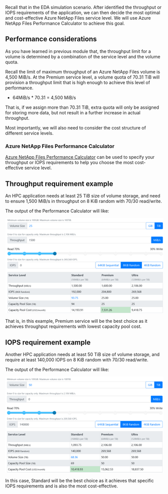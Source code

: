 Recall that in the EDA simulation scenario. After identified the throughput or IOPS requirements of the application, we can then decide the most optimal and cost-effective Azure NetApp Files service level. We will use Azure NetApp Files Performance Calculator to achieve this goal.

## Performance considerations

As you have learned in previous module that, the throughput limit for a volume is determined by a combination of the service level and the volume quota.

Recall the limit of maximum throughput of an Azure NetApp Files volume is 4,500 MiB/s. At the Premium service level, a volume quota of 70.31 TiB will provision a throughput limit that is high enough to achieve this level of performance.

- 64MiB/s * 70.31 = 4,500 MiB/s

That is, if we assign more than 70.31 TiB, extra quota will only be assigned for storing more data, but not result in a further increase in actual throughput.

Most importantly, we will also need to consider the cost structure of different service levels.

### Azure NetApp Files Performance Calculator

[Azure NetApp Files Performance Calculator](https://cloud.netapp.com/azure-netapp-files/tco?hs_preview=tIKQbfoF-41214739590) can be used to specify your throughput or IOPS requirements to help you choose the most cost-effective service level.

## Throughput requirement example

An HPC application needs at least 25 TiB size of volume storage, and need to ensure 1,500 MiB/s in throughput on 8 KiB random with 70/30 read/write.

The output of the Performance Calculator will like:

![Screenshot of the Azure NetApp Files Performance Calculator when specifying 1,500 MiB/s throughput requirement as requirement.](../media/throughput-requirement.png)

That is, in this example, Premium service will be the best choice as it achieves throughput requirements with lowest capacity pool cost.

## IOPS requirement example

Another HPC application needs at least 50 TiB size of volume storage, and require at least 140,000 IOPS on 8 KiB random with 70/30 read/write.

The output of the Performance Calculator will like:

![Screenshot of the Azure NetApp Files Performance Calculator when specifying 140,000 IOPS requirement as requirement.](../media/iops-requirement.png)

In this case, Standard will be the best choice as it achieves that specific IOPS requirements and is also the most cost-effective.
